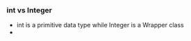 ### int vs Integer
- int is a primitive data type while Integer is a Wrapper class
- 
<!--stackedit_data:
eyJoaXN0b3J5IjpbMTczNjg4MDE1N119
-->